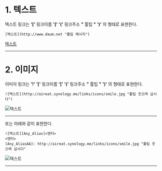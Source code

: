 # 1. 텍스트

텍스트 링크는 __'['__ 링크이름 __']'__ __'('__ 링크주소 __"__ 툴팁 __"__ __')'__ 의 형태로 표현한다.
  
```   
[텍스트](http://www.daum.net "툴팁 메시지")  
``` 

[텍스트](http://www.daum.net "툴팁 메시지")  

-----

# 2. 이미지
이미지 링크는 __'!'__ __'['__ 링크이름 __']'__ __'('__ 링크주소 __"__ 툴팁 __"__ __')'__ 의 형태로 표현한다.

```   
![텍스트](http://aireat.synology.me/links/icons/smile.jpg "툴팁 웃으며 삽시다")
``` 

![텍스트](http://aireat.synology.me/links/icons/smile.jpg "툴팁 웃으며 삽시다")

-----

또는 아래와 같이 표현한다.

```   
![텍스트][Any_Alias]<엔터>
<엔터>
[Any_AliasAA]: http://aireat.synology.me/links/icons/smile.jpg "툴팁 웃으며 삽시다"
``` 

![텍스트][Any_Alias]

[Any_Alias]: http://aireat.synology.me/links/icons/smile.jpg "툴팁 웃으며 삽시다"

-----

